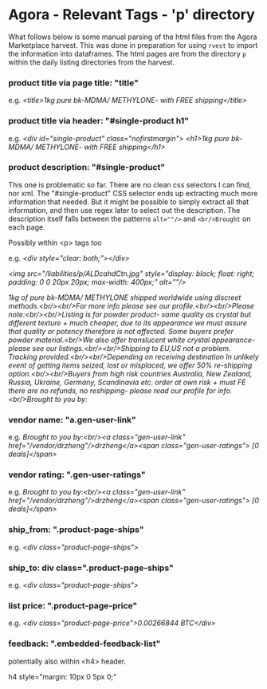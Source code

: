 # Agora - Relevant Tags - 'p' directory

What follows below is some manual parsing of the html files from the Agora Marketplace harvest. This was done in preparation for using `rvest` to import the information into dataframes. The html pages are from the directory `p` within the daily listing directories from the harvest. 

### product title via page title: "title"

e.g. _\<title>1kg pure bk-MDMA/ METHYLONE- with FREE shipping\</title>_

### product title via header: "#single-product h1"

e.g. _\<div id="single-product" class="nofirstmargin">_
	    _\<h1>1kg pure bk-MDMA/ METHYLONE- with FREE shipping\</h1>_


### product description: "#single-product"

This one is problematic so far. There are no clean css selectors I can find, nor xml. The "#single-product" CSS selector ends up extracting much more information that needed. But it might be possible to simply extract all that information, and then use regex later to select out the description. The description itself falls between the patterns `alt=""/>` and `<br/>Brought` on each page. 

Possibly within \<p> tags too

e.g.     _\<div style="clear: both;">\</div>_
    
_\<img src="/liabilities/p/ALDcahdCtn.jpg" style="display: block; float: right; padding: 0 0 20px 20px; max-width: 400px;" alt=""/>_
    
_1kg of pure bk-MDMA/ METHYLONE shipped worldwide using discreet methods.\<br/>\<br/>For more info please see our profile.\<br/>\<br/>Please note:\<br/>\<br/>Listing is for powder product- same quality as crystal but different texture + much cheaper, due to its appearance we must assure that quality or potency therefore is not affected. Some buyers prefer powder material.\<br/>We also offer translucent white crystal appearance- please see our listings.\<br/>\<br/>Shipping to EU,US not a problem. Tracking provided.\<br/>\<br/>Depending on receiving destination In unlikely event of getting items seized, lost or misplaced, we offer 50% re-shipping option.\<br/>\<br/>Buyers from high risk countries Australia, New Zealand, Russia, Ukraine, Germany, Scandinavia etc. order at own risk + must FE there are no refunds, no reshipping- please read our profile for info.\<br/>Brought to you by:_

### vendor name: "a.gen-user-link" 

e.g. _Brought to you by:\<br/>\<a class="gen-user-link" href="/vendor/drzheng"/>drzheng\</a>\<span class="gen-user-ratings"> [0 deals]\</span>_

### vendor rating: ".gen-user-ratings"

e.g. _Brought to you by:\<br/>\<a class="gen-user-link" href="/vendor/drzheng"/>drzheng\</a>\<span class="gen-user-ratings"> [0 deals]\</span>_

### ship_from: ".product-page-ships"

e.g. _\<div class="product-page-ships">_

### ship_to: div class=".product-page-ships"

e.g. _\<div class="product-page-ships">_

### list price: ".product-page-price"

e.g. _\<div class="product-page-price">0.00266844 BTC\</div>_

### feedback: ".embedded-feedback-list"

potentially also within \<h4> header.

h4 style="margin: 10px 0 5px 0;"
